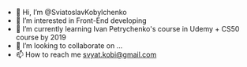 - 👋 Hi, I’m @SviatoslavKobylchenko
- 👀 I’m interested in Front-End developing
- 🌱 I’m currently learning Ivan Petrychenko's course in Udemy + CS50 course by 2019
- 💞️ I’m looking to collaborate on ...
- 📫 How to reach me svyat.kobi@gmail.com

<!---
SviatoslavKobylchenko/SviatoslavKobylchenko is a ✨ special ✨ repository because its `README.md` (this file) appears on your GitHub profile.
You can click the Preview link to take a look at your changes.
--->
